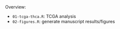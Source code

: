 Overview:

  - `01-tcga-thca.R`: TCGA analysis
  - `02-figures.R`: generate manuscript results/figures
  